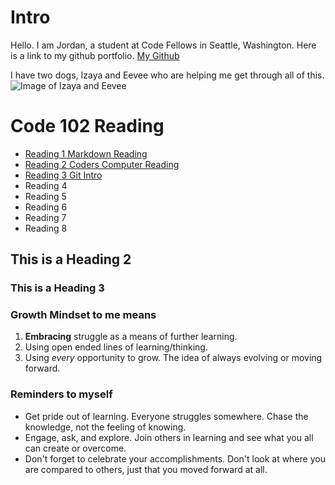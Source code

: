 # Intro
Hello. I am Jordan, a student at Code Fellows in Seattle, Washington. Here is a link to my github portfolio. [My Github](https://github.com/Jofleming)

I have two dogs, Izaya and Eevee who are helping me get through all of this.
![Image of Izaya and Eevee](https://user-images.githubusercontent.com/89767349/131391508-e0a3d5f6-f55c-4f55-b102-46600bb16b98.png)

# Code 102 Reading

- [Reading 1 Markdown Reading](markdown.md)
- [Reading 2 Coders Computer Reading](coders-computer.md)
- [Reading 3 Git Intro](git_intro.md)
- Reading 4
- Reading 5
- Reading 6
- Reading 7
- Reading 8

## This is a Heading 2
### This is a Heading 3


### Growth Mindset to me means
1. **Embracing** struggle as a means of further learning.
2. Using open ended lines of learning/thinking.
3. Using *every* opportunity to grow. The idea of always evolving or moving forward.

### Reminders to myself
- Get pride out of learning. Everyone struggles somewhere. Chase the knowledge, not the feeling of knowing.
- Engage, ask, and explore. Join others in learning and see what you all can create or overcome.
- Don't forget to celebrate your accomplishments. Don't look at where you are compared to others, just that you moved forward at all.
